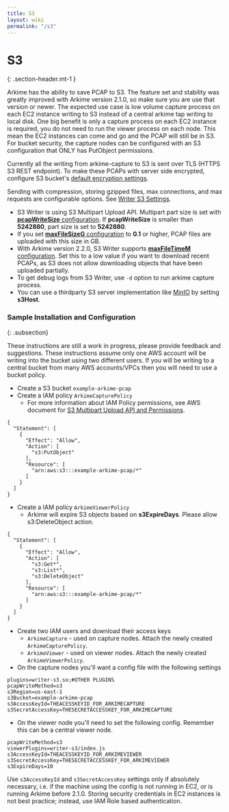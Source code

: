 ```yaml
---
title: S3
layout: wiki
permalink: "/s3"
---
```


<div class="full-height-and-width-container with-footer p-3" markdown="1">

# S3
{: .section-header.mt-1 }

Arkime has the ability to save PCAP to S3.
The feature set and stability was greatly improved with Arkime version 2.1.0, so make sure you are use that version or newer.
The expected use case is low volume capture process on each EC2 instance writing to S3 instead of a central arkime tap writing to local disk.
One big benefit is only a capture process on each EC2 instance is required, you do not need to run the viewer process on each node.
This mean the EC2 instances can come and go and the PCAP will still be in S3.
For bucket security, the capture nodes can be configured with an S3 configuration that ONLY has PutObject permissions.

Currently all the writing from arkime-capture to S3 is sent over TLS (HTTPS S3 REST endpoint).
To make these PCAPs with server side encrypted, configure S3 bucket's [default encryption settings](https://docs.aws.amazon.com/AmazonS3/latest/dev/bucket-encryption.html).

Sending with compression, storing gzipped files, max connections, and max requests are configurable options. See [Writer S3 Settings](/settings#writer-s3-settings).

* S3 Writer is using S3 Multipart Upload API. Multipart part size is set with [**pcapWriteSize** configuration](/settings#advanced-settings). If **pcapWriteSize** is smaller than **5242880**, part size is set to **5242880**.
* If you set [**maxFileSizeG** configuration](/settings#basic-settings) to **0.1** or higher, PCAP files are uploaded with this size in GB.
* With Arkime version 2.2.0, S3 Writer supports [**maxFileTimeM** configuration](/settings#basic-settings). Set this to a low value if you want to download recent PCAPs, as S3 does not allow downloading objects that have been uploaded partially.
* To get debug logs from S3 Writer, use `-d` option to run arkime capture process.
* You can use a thirdparty S3 server implementation like <a href="https://min.io/">MinIO</a> by setting **s3Host**.

### Sample Installation and Configuration
{: .subsection}

These instructions are still a work in progress, please provide feedback and suggestions. These instructions assume only one AWS account will be writing into the bucket using two different users. If you will be writing to a central bucket from many AWS accounts/VPCs then you will need to use a bucket policy.

* Create a S3 bucket ```example-arkime-pcap```
* Create a IAM policy ```ArkimeCapturePolicy```
  * For more information about IAM Policy permissions, see AWS document for [S3 Multipart Upload API and Permissions](https://docs.aws.amazon.com/AmazonS3/latest/dev/mpuAndPermissions.html).

```
{
  "Statement": [
    {
      "Effect": "Allow",
      "Action": [
        "s3:PutObject"
      ],
      "Resource": [
        "arn:aws:s3:::example-arkime-pcap/*"
      ]
    }
  ]
}
```

* Create a IAM policy ```ArkimeViewerPolicy```
  * Arkime will expire S3 objects based on **s3ExpireDays**. Please allow s3:DeleteObject action.

```
{
  "Statement": [
    {
      "Effect": "Allow",
      "Action": [
        "s3:Get*",
        "s3:List*",
        "s3:DeleteObject"
      ],
      "Resource": [
        "arn:aws:s3:::example-arkime-pcap/*"
      ]
    }
  ]
}
```

* Create two IAM users and download their access keys
  * ```ArkimeCapture``` - used on capture nodes. Attach the newly created ```ArkimeCapturePolicy```.
  * ```ArkimeViewer``` - used on viewer nodes. Attach the newly created ```ArkimeViewerPolicy```.
* On the capture nodes you'll want a config file with the following settings

```
plugins=writer-s3.so;#OTHER PLUGINS
pcapWriteMethod=s3
s3Region=us-east-1
s3Bucket=example-arkime-pcap
s3AccessKeyId=THEACESSKEYID_FOR_ARKIMECAPTURE
s3SecretAccessKey=THESECRETACCESSKEY_FOR_ARKIMECAPTURE
```

* On the viewer node you'll need to set the following config. Remember this can be a central viewer node.

```
pcapWriteMethod=s3
viewerPlugins=writer-s3/index.js
s3AccessKeyId=THEACESSKEYID_FOR_ARKIMEVIEWER
s3SecretAccessKey=THESECRETACCESSKEY_FOR_ARKIMEVIEWER
s3ExpireDays=10
```

Use ```s3AccessKeyId``` and ```s3SecretAccessKey``` settings only if absolutely necessary, i.e. if the machine using the config is not running in EC2, or is running Arkime before 2.1.0. Storing security credentials in EC2 instances is not best practice; instead, use IAM Role based authentication.
</div>
